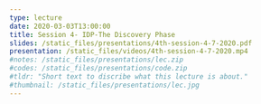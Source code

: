 ```yaml
---
type: lecture
date: 2020-03-03T13:00:00
title: Session 4- IDP-The Discovery Phase
slides: /static_files/presentations/4th-session-4-7-2020.pdf
presentation: /static_files/videos/4th-session-4-7-2020.mp4
#notes: /static_files/presentations/lec.zip
#codes: /static_files/presentations/code.zip
#tldr: "Short text to discribe what this lecture is about."
#thumbnail: /static_files/presentations/lec.jpg
---
```

